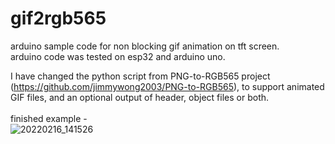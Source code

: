 # gif2rgb565
arduino sample code for non blocking gif animation on tft screen.<br />
arduino code was tested on esp32 and arduino uno.

I have changed the python script from PNG-to-RGB565 project (https://github.com/jimmywong2003/PNG-to-RGB565), to support animated GIF files, and an optional output of header, object files or both.<br />
<br />
finished example -<br />
![20220216_141526](https://user-images.githubusercontent.com/62653181/154265026-4c284729-5f9f-48b1-bbfa-a73d4860a15d.gif)
